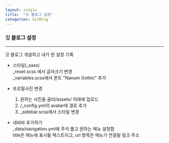 ```yaml
---
layout: single
title:  "깃 블로그 설정"
categories: GitBlog
---
```


### 깃 블로그 설정
***
깃 블로그 개설하고 내가 한 설정 기록  
+ 스타일(_sass)  
  _reset.scss 에서 글자크기 변경  
  _variables.scss에서 폰트 "Nanum Gothic" 추가

+ 프로필사진 변경  
  1) 원하는 사진을 골라/assets/ 아래에 업로드
  2) /_config.yml의 avatar에 경로 추가
  3) _sidebar.scss에서 스타일 변경

+ 네비바 추가하기  
  _data/navigation.yml에 주석 풀고 원하는 메뉴 설정함  
   title은 메뉴에 표시될 텍스트이고, url 항목은 메뉴가 연결될 링크 주소  

